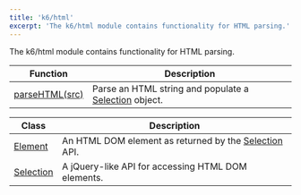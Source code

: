 ```yaml
---
title: 'k6/html'
excerpt: 'The k6/html module contains functionality for HTML parsing.'
---
```


The k6/html module contains functionality for HTML parsing.

| Function                                                      | Description                                                                                      |
| ------------------------------------------------------------- | ------------------------------------------------------------------------------------------------ |
| [parseHTML(src)](/javascript-api/v0.32/k6-html/parsehtml-src) | Parse an HTML string and populate a [Selection](/javascript-api/v0.32/k6-html/selection) object. |

| Class                                                | Description                                                                                      |
| ---------------------------------------------------- | ------------------------------------------------------------------------------------------------ |
| [Element](/javascript-api/v0.32/k6-html/element)     | An HTML DOM element as returned by the [Selection](/javascript-api/v0.32/k6-html/selection) API. |
| [Selection](/javascript-api/v0.32/k6-html/selection) | A jQuery-like API for accessing HTML DOM elements.                                               |
